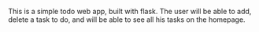 This is a simple todo web app, built with flask.
The user will be able to add, delete a task to do, and will be able to see all his tasks on the homepage.